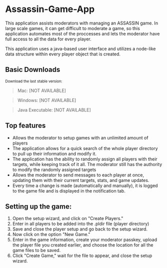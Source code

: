 # Assassin-Game-App
This application assists moderators with managing an ASSASSIN game. In large scale games, it can get difficult 
to moderate a game, so this application automates most of the proccesses and lets the moderator have full access 
to all the data for every player.

This application uses a java-based user interface and utilizes a node-like data structure within every player object 
that is created.

## Basic Downloads
<sub>Download the last stable version:</html>
> Mac: [NOT AVAILABLE]

> Windows: [NOT AVAILABLE]

> Java Executable: [NOT AVAILABLE]

## Top features
- Allows the moderator to setup games with an unlimited amount of players
- The application allows for a quick search of the whole player directory to pull up their information and modify it.
- The application has the ability to randomly assign all players with their targets, while keeping track of it all. The moderator 
still has the authority to modify the randomly assigned targets
- Allows the moderator to send messages to each player at once, updating them with their current targets, stats, and game updates.
- Every time a change is made (automatically and manually), it is logged to the game file and is displayed in the notification tab.

## Setting up the game:
1. Open the setup wizard, and click on "Create Players."
2. Enter in all players to be added into the .pldir file (player directory)
3. Save and close the player setup and go back to the setup wizard.
4. Now click on the option "New Game."
5. Enter in the game information, create your moderator passkey, upload the player file you created earlier, and choose the location 
for all the game files to be saved.
6. Click "Create Game," wait for the file to appear, and close the setup wizard.
